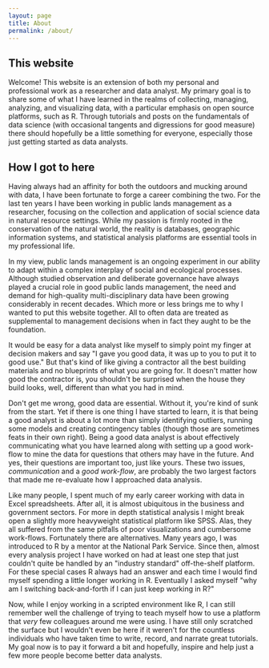 ```yaml
---
layout: page
title: About
permalink: /about/
---
```


## This website
Welcome! This website is an extension of both my personal and professional work as a researcher and data analyst. My primary goal is to share some of what I have learned in the realms of collecting, managing, analyzing, and visualizing data, with a particular emphasis on open source platforms, such as R. Through tutorials and posts on the fundamentals of data science (with occasional tangents and digressions for good measure) there should hopefully be a little something for everyone, especially those just getting started as data analysts.

## How I got to here
Having always had an affinity for both the outdoors and mucking around with data, I have been fortunate to forge a career combining the two. For the last ten years I have been working in public lands management as a researcher, focusing on the collection and application of social science data in natural resource settings. While my passion is firmly rooted in the conservation of the natural world, the reality is databases, geographic information systems, and statistical analysis platforms are essential tools in my professional life.

In my view, public lands management is an ongoing experiment in our ability to adapt within a complex interplay of social and ecological processes. Although studied observation and deliberate governance have always played a crucial role in good public lands management, the need and demand for high-quality multi-disciplinary data have been growing considerably in recent decades. Which more or less brings me to why I wanted to put this website together. All to often data are treated as supplemental to management decisions when in fact they aught to be the foundation.

It would be easy for a data analyst like myself to simply point my finger at decision makers and say "I gave you good data, it was up to you to put it to good use." But that's kind of like giving a contractor all the best building materials and no blueprints of what you are going for. It doesn't matter how good the contractor is, you shouldn't be surprised when the house they build looks, well, different than what you had in mind.

Don't get me wrong, good data are essential. Without it, you're kind of sunk from the start. Yet if there is one thing I have started to learn, it is that being a good analyst is about a lot more than simply identifying outliers, running some models and creating contingency tables (though those are sometimes feats in their own right). Being a good data analyst is about effectively communicating what you have learned along with setting up a good work-flow to mine the data for questions that others may have in the future. And yes, their questions are important too, just like yours. These two issues, *communication* and a *good work-flow*, are probably the two largest factors that made me re-evaluate how I approached data analysis.

Like many people, I spent much of my early career working with data in Excel spreadsheets. After all, it is almost ubiquitous in the business and government sectors. For more in depth statistical analysis I might break open a slightly more heavyweight statistical platform like SPSS. Alas, they all suffered from the same pitfalls of poor visualizations and cumbersome work-flows. Fortunately there are alternatives. Many years ago, I was introduced to R by a mentor at the National Park Service. Since then, almost every analysis project I have worked on had at least one step that just couldn't quite be handled by an "industry standard" off-the-shelf platform. For these special cases R always had an answer and each time I would find myself spending a little longer working in R. Eventually I asked myself "why am I switching back-and-forth if I can just keep working in R?"

Now, while I enjoy working in a scripted environment like R, I can still remember well the challenge of trying to teach myself how to use a platform that *very* few colleagues around me were using. I have still only scratched the surface but I wouldn't even be here if it weren't for the countless individuals who have taken time to write, record, and narrate great tutorials. My goal now is to pay it forward a bit and hopefully, inspire and help just a few more people become better data analysts.
